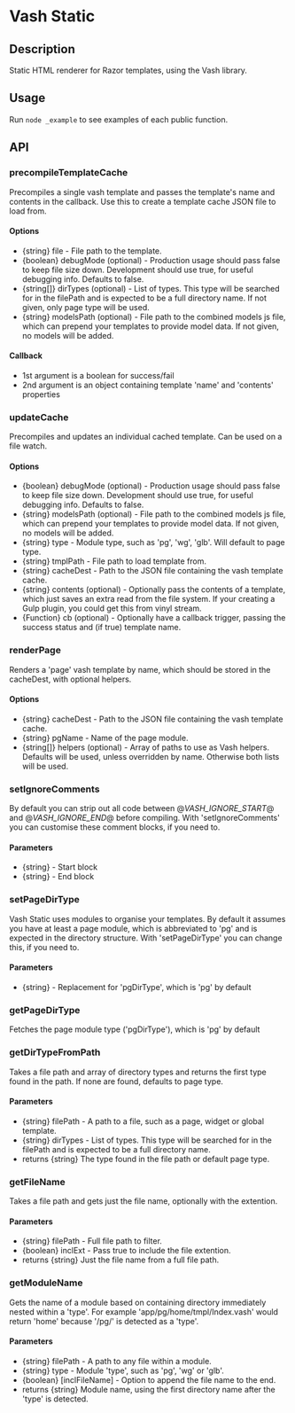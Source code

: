 # Vash Static

## Description
Static HTML renderer for Razor templates, using the Vash library.

## Usage
Run `node _example` to see examples of each public function.

## API

### precompileTemplateCache
Precompiles a single vash template and passes the template's name and contents in the callback. Use this to create a template cache JSON file to load from.

#### Options
- {string} file - File path to the template.
- {boolean} debugMode (optional) - Production usage should pass false to keep file size down. Development should use true, for useful debugging info. Defaults to false.
- {string[]} dirTypes (optional) - List of types. This type will be searched for in the filePath and is expected to be a full directory name. If not given, only page type will be used.
- {string} modelsPath (optional) - File path to the combined models js file, which can prepend your templates to provide model data. If not given, no models will be added.

#### Callback
- 1st argument is a boolean for success/fail
- 2nd argument is an object containing template 'name' and 'contents' properties


### updateCache
Precompiles and updates an individual cached template. Can be used on a file watch.

#### Options
- {boolean} debugMode (optional) - Production usage should pass false to keep file size down. Development should use true, for useful debugging info. Defaults to false.
- {string} modelsPath (optional) - File path to the combined models js file, which can prepend your templates to provide model data. If not given, no models will be added.
- {string} type - Module type, such as 'pg', 'wg', 'glb'. Will default to page type.
- {string} tmplPath - File path to load template from.
- {string} cacheDest - Path to the JSON file containing the vash template cache.
- {string} contents (optional) - Optionally pass the contents of a template, which just saves an extra read from the file system. If your creating a Gulp plugin, you could get this from vinyl stream.
- {Function} cb (optional) - Optionally have a callback trigger, passing the success status and (if true) template name.


### renderPage
Renders a 'page' vash template by name, which should be stored in the cacheDest, with optional helpers.

#### Options
- {string} cacheDest - Path to the JSON file containing the vash template cache.
- {string} pgName - Name of the page module.
- {string[]} helpers (optional) - Array of paths to use as Vash helpers. Defaults will be used, unless overridden by name. Otherwise both lists will be used.


### setIgnoreComments
By default you can strip out all code between @*VASH_IGNORE_START*@ and @*VASH_IGNORE_END*@ before compiling. With 'setIgnoreComments' you can customise these comment blocks, if you need to.

#### Parameters
- {string} - Start block
- {string} - End block


### setPageDirType
Vash Static uses modules to organise your templates. By default it assumes you have at least a page module, which is abbreviated to 'pg' and is expected in the directory structure. With 'setPageDirType' you can change this, if you need to.

#### Parameters
- {string} - Replacement for 'pgDirType', which is 'pg' by default


### getPageDirType
Fetches the page module type ('pgDirType'), which is 'pg' by default


### getDirTypeFromPath
Takes a file path and array of directory types and returns the first type found in the path. If none are found, defaults to page type.

#### Parameters
- {string} filePath - A path to a file, such as a page, widget or global template.
- {string} dirTypes - List of types. This type will be searched for in the filePath and is expected to be a full directory name.
- returns {string} The type found in the file path or default page type.


### getFileName
Takes a file path and gets just the file name, optionally with the extention.

#### Parameters
- {string} filePath - Full file path to filter.
- {boolean} inclExt - Pass true to include the file extention.
- returns {string} Just the file name from a full file path.


### getModuleName
Gets the name of a module based on containing directory immediately nested within a 'type'. For example 'app/pg/home/tmpl/Index.vash' would return 'home' because '/pg/' is detected as a 'type'.

#### Parameters
- {string} filePath - A path to any file within a module.
- {string} type - Module 'type', such as 'pg', 'wg' or 'glb'.
- {boolean} [inclFileName] - Option to append the file name to the end.
- returns {string} Module name, using the first directory name after the 'type' is detected.